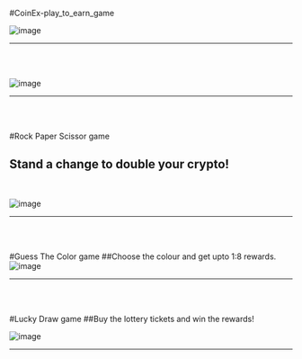 #CoinEx-play_to_earn_game

![image](https://user-images.githubusercontent.com/90379168/228332720-93dcc1a5-3b02-424b-94d5-eedfb7bcf534.png)

<hr>

<br>
<br>

![image](https://user-images.githubusercontent.com/90379168/228332818-14068a91-7443-4e2a-9ceb-4482e1ea82a6.png)

<hr>
<br>
<br>

#Rock Paper Scissor game
## Stand a change to double your crypto!
<br>

![image](https://user-images.githubusercontent.com/90379168/228332903-8ed7e127-8b95-40d7-a404-1ee4bb8b3bf0.png)
<hr>


<br>
<br>

#Guess The Color game
##Choose the colour and get upto 1:8 rewards. 
![image](https://user-images.githubusercontent.com/90379168/228333279-1bbd8198-59df-4d16-b003-835f2ede6aa6.png)
<hr>

<br>
<br>

#Lucky Draw game
##Buy the lottery tickets and win the rewards!


![image](https://user-images.githubusercontent.com/90379168/228333696-6eafa4ab-d441-45d7-a59c-d9dec0fb14a0.png)

<hr>

